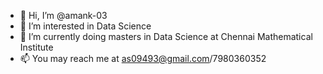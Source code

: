 - 👋 Hi, I’m @amank-03
- 👀 I’m interested in Data Science 
- 🌱 I’m currently doing masters in Data Science at Chennai Mathematical Institute 
- 📫 You may reach me at as09493@gmail.com/7980360352

<!---
amank-03/amank-03 is a ✨ special ✨ repository because its `README.md` (this file) appears on your GitHub profile.
You can click the Preview link to take a look at your changes.
--->
